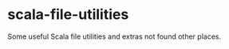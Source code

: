 scala-file-utilities
====================

Some useful Scala file utilities and extras not found other places.
